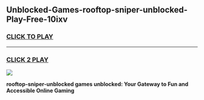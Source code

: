 
## Unblocked-Games-rooftop-sniper-unblocked-Play-Free-10ixv
<h3>
<a href="https://premium76.site?title=rooftop-sniper-unblocked&ref=19M">CLICK TO PLAY</a></h3>
<hr>

<h3>
<a href="https://premium76.site?title=rooftop-sniper-unblocked&ref=19M">CLICK 2 PLAY</a>
  
</h3>

<a href="https://premium76.site?title=rooftop-sniper-unblocked&ref=19M"><img src="https://clearcache.store/games.png"></a>


**rooftop-sniper-unblocked games unblocked: Your Gateway to Fun and Accessible Online Gaming**
